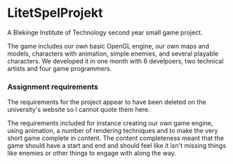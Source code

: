 # LitetSpelProjekt
A Blekinge Institute of Technology second year small game project.

The game includes our own basic OpenGL engine, our own maps and models, characters with animation, simple enemies, and several playable characters. We developed it in one month with 6 develpoers, two technical artists and four game programmers.

### Assignment requirements
The requirements for the project appear to have been deleted on the university's website so I cannot quote them here.

The requirements included for instance creating our own game engine, using animation, a number of rendering techniques and to make the very short game complete in content. The content completeness meant that the game should have a start and end and should feel like it isn't missing things like enemies or other things to engage with along the way.


